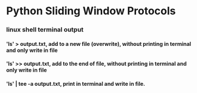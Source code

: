 # Python Sliding Window Protocols
 
### linux shell terminal output
#### 'ls' > output.txt, add to a new file (overwrite), without printing in terminal and only write in file
#### 'ls' >> output.txt, add to the end of file, without printing in terminal and only write in file
#### 'ls' | tee -a output.txt, print in terminal and write in file.
